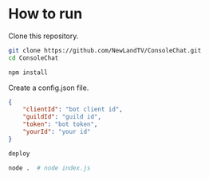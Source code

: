 # How to run

Clone this repository.

```sh
git clone https://github.com/NewLandTV/ConsoleChat.git
cd ConsoleChat
```

```sh
npm install
```

Create a config.json file.

```json
{
    "clientId": "bot client id",
    "guildId": "guild id",
    "token": "bot token",
    "yourId": "your id"
}
```

```sh
deploy
```

```sh
node .  # node index.js
```
